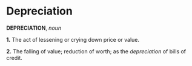 # Depreciation

**DEPRECIATION**, _noun_

**1.** The act of lessening or crying down price or value.

**2.** The falling of value; reduction of worth; as the _depreciation_ of bills of credit.